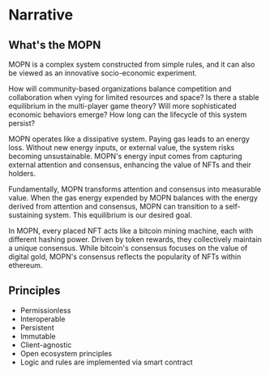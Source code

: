 # Narrative

## What's the MOPN

MOPN is a complex system constructed from simple rules, and it can also be viewed as an innovative socio-economic experiment.

How will community-based organizations balance competition and collaboration when vying for limited resources and space? Is there a stable equilibrium in the multi-player game theory? Will more sophisticated economic behaviors emerge? How long can the lifecycle of this system persist?

MOPN operates like a dissipative system. Paying gas leads to an energy loss. Without new energy inputs, or external value, the system risks becoming unsustainable. MOPN's energy input comes from capturing external attention and consensus, enhancing the value of NFTs and their holders.

Fundamentally, MOPN transforms attention and consensus into measurable value. When the gas energy expended by MOPN balances with the energy derived from attention and consensus, MOPN can transition to a self-sustaining system. This equilibrium is our desired goal.

In MOPN, every placed NFT acts like a bitcoin mining machine, each with different hashing power. Driven by token rewards, they collectively maintain a unique consensus. While bitcoin's consensus focuses on the value of digital gold, MOPN's consensus reflects the popularity of NFTs within ethereum.

## Principles

* Permissionless
* Interoperable
* Persistent
* Immutable
* Client-agnostic
* Open ecosystem principles
* Logic and rules are implemented via smart contract
